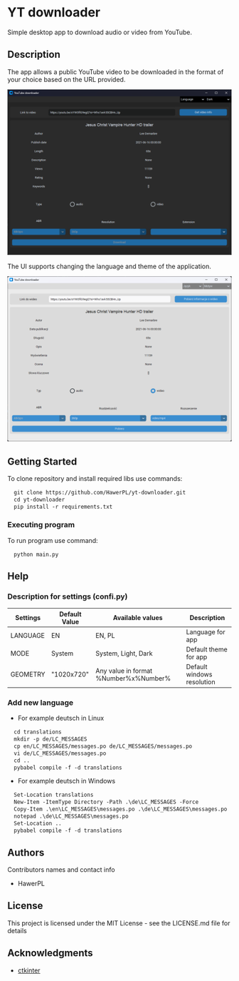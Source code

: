 # YT downloader

Simple desktop app to download audio or video from YouTube. 

## Description

The app allows a public YouTube video to be downloaded in the format of your choice based on the URL provided. 
<div align="center">
    <a href="https://github.com/HawerPL" target="_blank">
        <img src="https://github.com/HawerPL/yt-downloader/blob/master/images/dark-theme.png?raw=true" 
        alt="Dark theme">
    </a>
</div>

The UI supports changing the language and theme of the application.

<div align="center">
    <a href="https://github.com/HawerPL" target="_blank">
        <img src="https://github.com/HawerPL/yt-downloader/blob/master/images/light-theme.png?raw=true" 
        alt="Dark theme">
    </a>
</div>

## Getting Started

To clone repository and install required libs use commands:
```
  git clone https://github.com/HawerPL/yt-downloader.git
  cd yt-downloader
  pip install -r requirements.txt
```
### Executing program

To run program use command:
```
  python main.py
```

## Help

### Description for settings (confi.py)
| Settings | Default Value | Available values                      | Description                |
|----------| ----------- |---------------------------------------|----------------------------|
| LANGUAGE | EN | EN, PL                                | Language for app           |
| MODE     | System | System, Light, Dark                   | Default theme for app      |
| GEOMETRY     | "1020x720" | Any value in format %Number%x%Number% | Default windows resolution |

### Add new language

* For example deutsch in Linux
```
  cd translations
  mkdir -p de/LC_MESSAGES
  cp en/LC_MESSAGES/messages.po de/LC_MESSAGES/messages.po
  vi de/LC_MESSAGES/messages.po
  cd ..
  pybabel compile -f -d translations
```

* For example deutsch in Windows
```
  Set-Location translations
  New-Item -ItemType Directory -Path .\de\LC_MESSAGES -Force
  Copy-Item .\en\LC_MESSAGES\messages.po .\de\LC_MESSAGES\messages.po
  notepad .\de\LC_MESSAGES\messages.po
  Set-Location ..
  pybabel compile -f -d translations
```

## Authors

Contributors names and contact info
* HawerPL

## License

This project is licensed under the MIT License - see the LICENSE.md file for details

## Acknowledgments
* [ctkinter](https://github.com/topics/ctkinter)